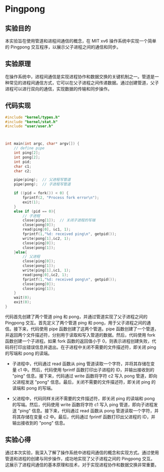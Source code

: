 # Pingpong

## 实验目的

本实验旨在使用管道和进程间通信的概念，在 MIT xv6 操作系统中实现一个简单的 Pingpong 交互程序，以展示父子进程之间的通信和同步。

## 实验原理
在操作系统中，进程间通信是实现进程协作和数据交换的关键机制之一。管道是一种常见的进程间通信方式，它可以在父子进程之间传递数据。通过创建管道，父子进程可以进行双向的通信，实现数据的传输和同步操作。

## 代码实现

```C
#include "kernel/types.h"
#include "kernel/stat.h"
#include "user/user.h"



int main(int argc, char* argv[]) {
    // define pipe
    int ping[2]; 
    int pong[2];
    int pid;
    char c1;
    char c2;

    pipe(ping);  // 父进程写管道
    pipe(pong);  // 子进程写管道

    if ((pid = fork()) < 0) {
        fprintf(2, "Process fork error\n");
        exit(1);
    }
    else if (pid == 0){
        // 子进程
        close(ping[1]);  // 关闭子进程的写端
        close(pong[0]);  
        read(ping[0], &c1, 1);
        fprintf(1,"%d: received ping\n", getpid());
        write(pong[1],&c2, 1);
        close(ping[0]);
        close(pong[1]);
    }else{
        // 父进程
        close(ping[0]);
        close(pong[1]);
        write(ping[1],&c1, 1);
        read(pong[0],&c2, 1);
        fprintf(1,"%d: received pong\n", getpid());
        close(pong[0]);
        close(ping[1]);
    }
    wait(0);
    exit(0);
}
```

代码首先创建了两个管道 ping 和 pong，并通过管道实现了父子进程之间的 Pingpong 交互。首先定义了两个管道 ping 和 pong，用于父子进程之间的通信。接下来，代码使用 pipe 函数创建了这两个管道。pipe 函数创建了一个管道，并返回两个文件描述符，分别用于读取和写入管道的数据。然后，代码使用 fork 函数创建一个子进程。如果 fork 函数的返回值小于 0，则表示进程创建失败，代码将打印出错误信息并退出。在子进程中关闭不需要的文件描述符，即关闭 ping 的写端和 pong 的读端。

- 子进程中，代码通过 read 函数从 ping 管道读取一个字符，并将其存储在变量 c1 中。然后，代码使用 fprintf 函数打印出子进程的 ID，并输出接收到的 "ping" 信息。接下来，代码通过 write 函数将字符 c2 写入 pong 管道，即向父进程发送 "pong" 信息。最后，关闭不需要的文件描述符，即关闭 ping 的读端和 pong 的写端。

- 父进程中，代码同样关闭不需要的文件描述符，即关闭 ping 的读端和 pong 的写端。然后，代码使用 write 函数将字符 c1 写入 ping 管道，即向子进程发送 "ping" 信息。接下来，代码通过 read 函数从 pong 管道读取一个字符，并将其存储在变量 c2 中。最后，代码通过 fprintf 函数打印出父进程的 ID，并输出接收到的 "pong" 信息。

## 实验心得

通过本次实验，我深入了解了操作系统中进程间通信的概念和实现方式。通过使用管道和进程的创建与同步操作，成功地实现了父子进程之间的 Pingpong 交互。这展示了进程间通信的基本原理和技术，对于实现进程协作和数据交换非常重要。
